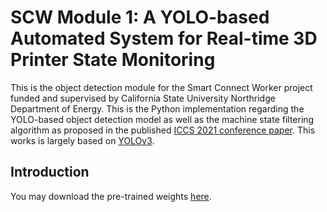 # SCW Module 1: A YOLO-based Automated System for Real-time 3D Printer State Monitoring
This is the object detection module for the Smart Connect Worker project funded and supervised by California State University Northridge Department of Energy.
This is the Python implementation regarding the YOLO-based object detection model as well as the machine state filtering algorithm as proposed in the published [ICCS 2021 conference paper](https://drive.google.com/file/d/1dvMl7bOjjt8JzsBF6P7kSXNZ-KeLhodt/view?usp=sharing). This works is largely based on [YOLOv3](https://github.com/eriklindernoren/PyTorch-YOLOv3).

## Introduction


You may download the pre-trained weights [here](https://drive.google.com/file/d/1h2eFIRpB2K5esNt6qKxO1HiZ8V7e3kFm/view?usp=sharing).
